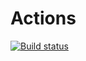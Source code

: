 # Actions

[![Build status][build]][build-url]

[build]: https://img.shields.io/github/workflow/status/JanKanty/actions/On%20push

[build-url]: https://github.com/JanKanty/actions/actions
